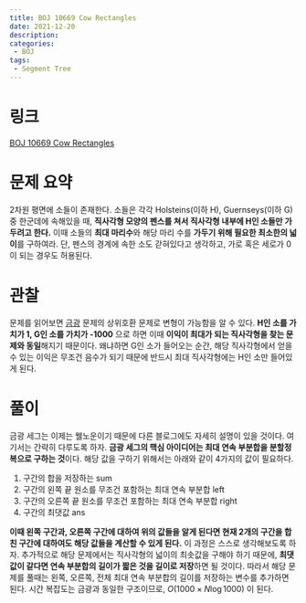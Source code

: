 ```yaml
---
title: BOJ 10669 Cow Rectangles
date: 2021-12-20
description:
categories:
 - BOJ
tags:
 - Segment Tree
---
```

# 링크
[BOJ 10669 Cow Rectangles](https://www.acmicpc.net/problem/10669)

# 문제 요약
2차원 평면에 소들이 존재한다. 소들은 각각 Holsteins(이하 H), Guernseys(이하 G) 중 한군데에 속해있을 때, **직사각형 모양의 펜스를 쳐서 직사각형 내부에 H인 소들만 가두려고 한다.** 이때 소들의 **최대 마리수**와 해당 마리 수를 **가두기 위해 필요한 최소한의 넓이**를 구하여라. 단, 펜스의 경계에 속한 소도 갇혀있다고 생각하고, 가로 혹은 세로가 0이 되는 경우도 허용된다.   

# 관찰
문제를 읽어보면 [금광](https://www.acmicpc.net/problem/10167) 문제의 상위호환 문제로 변형이 가능함을 알 수 있다. **H인 소를 가치가 1, G인 소를 가치가 -1000** 으로 하면 이때 **이익이 최대가 되는 직사각형을 찾는 문제와 동일**해지기 때문이다. 왜냐하면 G인 소가 들어오는 순간, 해당 직사각형에서 얻을 수 있는 이익은 무조건 음수가 되기 때문에 반드시 최대 직사각형에는 H인 소만 들어있게 된다.   

# 풀이
금광 세그는 이제는 웰노운이기 때문에 다른 블로그에도 자세히 설명이 있을 것이다. 여기서는 간략히 다루도록 하자. **금광 세그의 핵심 아이디어는 최대 연속 부분합을 분할정복으로 구하는 것**이다. 해당 값을 구하기 위해서는 아래와 같이 4가지의 값이 필요하다.   

1. 구간의 합을 저장하는 sum
2. 구간의 왼쪽 끝 원소를 무조건 포함하는 최대 연속 부분합 left
3. 구간의 오른쪽 끝 원소를 무조건 포함하는 최대 연속 부분합 right
4. 구간의 최댓값 ans

**이때 왼쪽 구간과, 오른쪽 구간에 대하여 위의 값들을 알게 된다면 현재 2개의 구간을 합친 구간에 대하여도 해당 값들을 계산할 수 있게 된다.** 이 과정은 스스로 생각해보도록 하자. 추가적으로 해당 문제에서는 직사각형의 넓이의 최솟값을 구해야 하기 때문에, **최댓값이 같다면 연속 부분합의 길이가 짧은 것을 길이로 저장**하면 될 것이다. 따라서 해당 문제를 풀때는 왼쪽, 오른쪽, 전체 최대 연속 부분합의 길이를 저장하는 변수를 추가하면 된다. 시간 복잡도는 금광과 동일한 구조이므로, $O(1000\times N\log{1000})$ 이 된다.